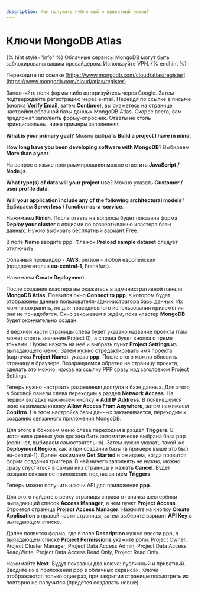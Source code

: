 ```yaml
---
description: Как получить публичный и приватный ключи?
---
```


# Ключи MongoDB Atlas

{% hint style="info" %}
Облачные сервисы MongoDB могут быть заблокированы вашим провайдером. Используйте VPN.
{% endhint %}

Переходите по ссылке [https://www.mongodb.com/cloud/atlas/register](https://www.mongodb.com/cloud/atlas/register)

Заполняйте поля формы либо авторизуйтесь через Google. Затем подтверждайте регистрацию через e-mail. Перейдя по ссылке в письме (кнопка **Verify Email**, затем **Continue**), вы окажетесь на странице настройки облачной базы данных MongoDB Atlas. Скорее всего, вам предложат заполнить форму-опросник. Ответы не столь принципиальны, ниже примеры заполнения:

**What is your primary goal?** Можно выбрать **Build a project I have in mind**.

**How long have you been developing software with MongoDB**? Выбираем **More than a year**.

На вопрос о языке программирования можно ответить **JavaScript / Node.js**.

**What type(s) of data  will your project use**? Можно указать **Customer / user profile data**.

**Will your application include any of the following architectural models**? Выбираем **Serverless / function-as-a-service**.

Нажимаем **Finish**. После ответа на вопросы будет показана форма **Deploy your cluster** с опциями по развёртыванию кластера базы данных. Нужно выбирать бесплатный вариант Free.

В поле **Name** вводите ppp. Флажок **Preload sample dataset** следует отключить.

Облачный провайдер - **AWS**, регион - любой европейский (предпочтителен **eu-central-1**, Frankfurt).

Нажимаем **Create Deployment**.

После создания кластера вы окажетесь в административной панели **MongoDB Atlas**. Появится окно **Connect to ppp**, в котором будет отображены данные пользователя-администратора базы данных. Их можно сохранить, но для повседневного использования приложения они не понадобятся. Окно закрываем и ждём, пока кластер **MongoDB** будет окончательно создан.

В верхней части страницы слева будет указано название проекта (там может стоять значение Project 0), а справа будет кнопка с тремя точками. Нужно нажать на неё и выбрать пункт **Project Settings** из выпадающего меню. Затем нужно отредактировать имя проекта (карточка **Project Name**), указав **ppp**. После этого можно обновить страницу в браузере. Возвращаемся обратно на страницу проекта; сделать это можно, нажав на ссылку PPP сразу над заголовком Project Settings.

Теперь нужно настроить разрешения доступа к базе данных. Для этого в боковой панели слева переходим в раздел **Network Access**. На первой вкладке нажимаем кнопку **+ Add IP Address**. В появившемся окне нажимаем кнопку **Allow Access From Anywhere**, затем нажимаем **Confirm**. На этом настройка базы данных заканчивается, переходим к созданию связанного приложения MongoDB.

Для этого в боковом меню слева переходим в раздел **Triggers**. В источнике данных уже должна быть автоматически выбрана база ppp (если нет, выбираем самостоятельно). Затем нужно указать такой же **Deployment Region**, как и при создании базы (в примере выше это был eu-central-1). Далее нажимаем **Get Started** и ожидаем, когда появится форма создания триггера. В ней ничего заполнять не нужно, можно сразу спуститься в самый низ страницы и нажать **Cancel**. Будет создано связанное приложение под названием **Triggers**.

Теперь можно получить ключи API для приложения **ppp**.&#x20;

Для этого найдите в верху страницы справа от значка шестерёнки выпадающий список **Access Manager**, а нем пункт **Project Access**. Отроется страница **Project Access Manager**. Нажмите на кнопку **Create Application** в правой части страницы, затем выберите вариант **API Key** в выпадающем списке.

Далее появится форма, где в поле **Description** нужно ввести ppp, в выпадающем списке **Project Permissions** укажите роли: Project Owner, Project Cluster Manager, Project Data Access Admin, Project Data Access Read/Write, Project Data Access Read Only, Project Read Only.

Нажимайте **Next**. Будут показаны два ключа: публичный и приватный. Вводите их в приложении ppp в облачных сервисах. Ключи отображаются только один раз, при закрытии страницы посмотреть их повторно не получится (придётся создавать новые).
